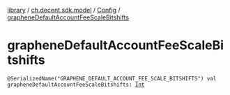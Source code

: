 [library](../../index.md) / [ch.decent.sdk.model](../index.md) / [Config](index.md) / [grapheneDefaultAccountFeeScaleBitshifts](./graphene-default-account-fee-scale-bitshifts.md)

# grapheneDefaultAccountFeeScaleBitshifts

`@SerializedName("GRAPHENE_DEFAULT_ACCOUNT_FEE_SCALE_BITSHIFTS") val grapheneDefaultAccountFeeScaleBitshifts: `[`Int`](https://kotlinlang.org/api/latest/jvm/stdlib/kotlin/-int/index.html)